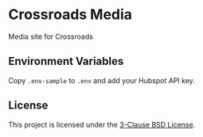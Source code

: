 # Crossroads Media

Media site for Crossroads

## Environment Variables

Copy `.env-sample` to `.env` and add your Hubspot API key.

## License

This project is licensed under the [3-Clause BSD License](https://opensource.org/licenses/BSD-3-Clause).
